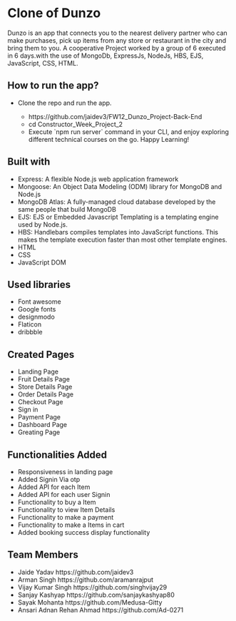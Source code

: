 # Clone of Dunzo
Dunzo is an app that connects you to the nearest delivery partner who can make purchases, pick up items from any store or restaurant in the city and bring them to you.
A cooperative Project worked by a group of 6 executed in 6 days.with the use of MongoDb, ExpressJs, NodeJs, HBS, EJS, JavaScript, CSS, HTML.

## How to run the app?
<ul>
  <li>Clone the repo and run the app.</li>
  <ul>
    <li>https://github.com/jaidev3/FW12_Dunzo_Project-Back-End</li>
    <li>cd Constructor_Week_Project_2</li>
    <li>Execute `npm run server` command in your CLI, and enjoy exploring different technical courses on the go. Happy Learning!</li>
  </ul>
</ul>

## Built with

<ul>
  <li>Express: A flexible Node.js web application framework</li>
  <li>Mongoose: An Object Data Modeling (ODM) library for MongoDB and Node.js</li>
  <li>MongoDB Atlas: A fully-managed cloud database developed by the same people that build MongoDB</li>
  <li>EJS: EJS or Embedded Javascript Templating is a templating engine used by Node.js.</li>
  <li>HBS: Handlebars compiles templates into JavaScript functions. This makes the template execution faster than most other template engines.</li>
  <li>HTML</li>
  <li>CSS</li>
  <li>JavaScript DOM</li>
</ul>

## Used libraries
<ul>
  <li>Font awesome</li>
  <li>Google fonts</li>
  <li>designmodo</li>
  <li>Flaticon</li>
  <li>dribbble</li>
</ul>

## Created Pages 
<ul>
  <li>Landing Page</li>
  <li>Fruit Details Page</li>
  <li>Store Details Page</li>
  <li>Order Details Page</li>
  <li>Checkout Page</li>
  <li>Sign in</li>
  <li>Payment Page</li>
  <li>Dashboard Page</li>
  <li>Greating Page</li>
</ul>

## Functionalities Added
<ul>
  <li>Responsiveness in landing page</li>
  <li>Added Signin Via otp</li>
  <li>Added API for each Item</li>
  <li>Added API for each user Signin</li>
  <li>Functionality to buy a Item</li>
  <li>Functionality to view Item Details</li>
  <li>Functionality to make a payment</li>
  <li>Functionality to make a Items in cart</li>
  <li>Added booking success display functionality</li>
</ul>

## Team Members 
<ul>
 <li>Jaide Yadav		https://github.com/jaidev3</li>
 <li>Arman Singh	  https://github.com/aramanrajput</li>
 <li>Vijay Kumar Singh   https://github.com/singhvijay29</li>
 <li>Sanjay Kashyap	 https://github.com/sanjaykashyap80</li>
 <li>Sayak Mohanta	 https://github.com/Medusa-Gitty</li>
 <li>Ansari Adnan Rehan Ahmad	 https://github.com/Ad-0271</li>
</ul>
